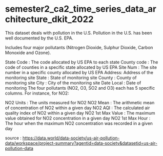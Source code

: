 # semester2_ca2_time_series_data_architecture_dkit_2022

This dataset deals with pollution in the U.S. Pollution in the U.S. has been well documented by the U.S. EPA.

Includes four major pollutants (Nitrogen Dioxide, Sulphur Dioxide, Carbon Monoxide and Ozone).

State Code : The code allocated by US EPA to each state
County code : The code of counties in a specific state allocated by US EPA
Site Num : The site number in a specific county allocated by US EPA
Address: Address of the monitoring site
State : State of monitoring site
County : County of monitoring site
City : City of the monitoring site
Date Local : Date of monitoring
The four pollutants (NO2, O3, SO2 and O3) each has 5 specific columns. For instance, for NO2:

NO2 Units : The units measured for NO2
NO2 Mean : The arithmetic mean of concentration of NO2 within a given day
NO2 AQI : The calculated air quality index of NO2 within a given day
NO2 1st Max Value : The maximum value obtained for NO2 concentration in a given day
NO2 1st Max Hour : The hour when the maximum NO2 concentration was recorded in a given day

source : https://data.world/data-society/us-air-pollution-data/workspace/project-summary?agentid=data-society&datasetid=us-air-pollution-data

